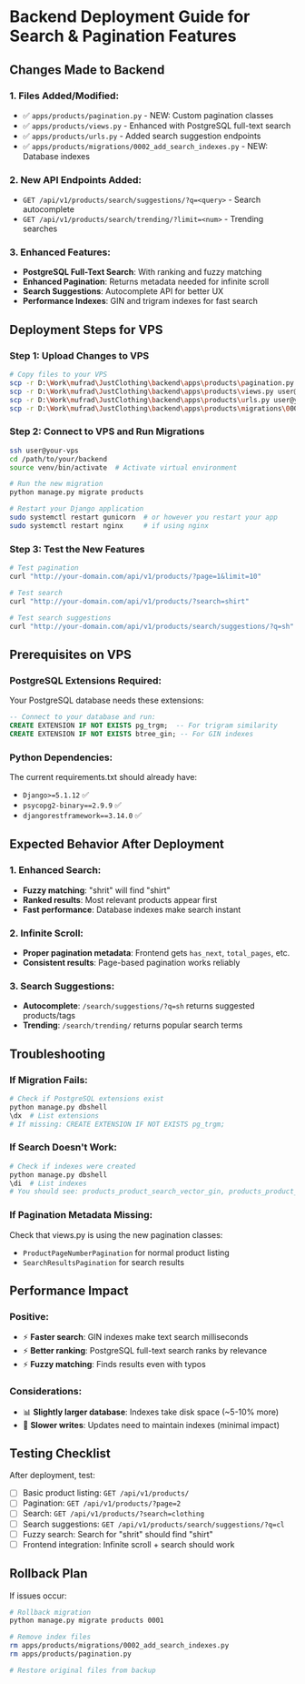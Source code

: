 # Backend Deployment Guide for Search & Pagination Features

## Changes Made to Backend

### 1. Files Added/Modified:
- ✅ `apps/products/pagination.py` - NEW: Custom pagination classes
- ✅ `apps/products/views.py` - Enhanced with PostgreSQL full-text search
- ✅ `apps/products/urls.py` - Added search suggestion endpoints  
- ✅ `apps/products/migrations/0002_add_search_indexes.py` - NEW: Database indexes

### 2. New API Endpoints Added:
- `GET /api/v1/products/search/suggestions/?q=<query>` - Search autocomplete
- `GET /api/v1/products/search/trending/?limit=<num>` - Trending searches

### 3. Enhanced Features:
- **PostgreSQL Full-Text Search**: With ranking and fuzzy matching
- **Enhanced Pagination**: Returns metadata needed for infinite scroll
- **Search Suggestions**: Autocomplete API for better UX
- **Performance Indexes**: GIN and trigram indexes for fast search

## Deployment Steps for VPS

### Step 1: Upload Changes to VPS
```bash
# Copy files to your VPS
scp -r D:\Work\mufrad\JustClothing\backend\apps\products\pagination.py user@your-vps:/path/to/backend/apps/products/
scp -r D:\Work\mufrad\JustClothing\backend\apps\products\views.py user@your-vps:/path/to/backend/apps/products/
scp -r D:\Work\mufrad\JustClothing\backend\apps\products\urls.py user@your-vps:/path/to/backend/apps/products/
scp -r D:\Work\mufrad\JustClothing\backend\apps\products\migrations\0002_add_search_indexes.py user@your-vps:/path/to/backend/apps/products/migrations/
```

### Step 2: Connect to VPS and Run Migrations
```bash
ssh user@your-vps
cd /path/to/your/backend
source venv/bin/activate  # Activate virtual environment

# Run the new migration
python manage.py migrate products

# Restart your Django application
sudo systemctl restart gunicorn  # or however you restart your app
sudo systemctl restart nginx     # if using nginx
```

### Step 3: Test the New Features
```bash
# Test pagination
curl "http://your-domain.com/api/v1/products/?page=1&limit=10"

# Test search
curl "http://your-domain.com/api/v1/products/?search=shirt"

# Test search suggestions
curl "http://your-domain.com/api/v1/products/search/suggestions/?q=sh"
```

## Prerequisites on VPS

### PostgreSQL Extensions Required:
Your PostgreSQL database needs these extensions:
```sql
-- Connect to your database and run:
CREATE EXTENSION IF NOT EXISTS pg_trgm;  -- For trigram similarity
CREATE EXTENSION IF NOT EXISTS btree_gin; -- For GIN indexes
```

### Python Dependencies:
The current requirements.txt should already have:
- `Django>=5.1.12` ✅
- `psycopg2-binary==2.9.9` ✅ 
- `djangorestframework==3.14.0` ✅

## Expected Behavior After Deployment

### 1. Enhanced Search:
- **Fuzzy matching**: "shrit" will find "shirt"
- **Ranked results**: Most relevant products appear first
- **Fast performance**: Database indexes make search instant

### 2. Infinite Scroll:
- **Proper pagination metadata**: Frontend gets `has_next`, `total_pages`, etc.
- **Consistent results**: Page-based pagination works reliably

### 3. Search Suggestions:
- **Autocomplete**: `/search/suggestions/?q=sh` returns suggested products/tags
- **Trending**: `/search/trending/` returns popular search terms

## Troubleshooting

### If Migration Fails:
```bash
# Check if PostgreSQL extensions exist
python manage.py dbshell
\dx  # List extensions
# If missing: CREATE EXTENSION IF NOT EXISTS pg_trgm;
```

### If Search Doesn't Work:
```bash
# Check if indexes were created
python manage.py dbshell
\di  # List indexes
# You should see: products_product_search_vector_gin, products_product_name_trgm
```

### If Pagination Metadata Missing:
Check that views.py is using the new pagination classes:
- `ProductPageNumberPagination` for normal product listing
- `SearchResultsPagination` for search results

## Performance Impact

### Positive:
- ⚡ **Faster search**: GIN indexes make text search milliseconds
- ⚡ **Better ranking**: PostgreSQL full-text search ranks by relevance  
- ⚡ **Fuzzy matching**: Finds results even with typos

### Considerations:
- 📊 **Slightly larger database**: Indexes take disk space (~5-10% more)
- 🔄 **Slower writes**: Updates need to maintain indexes (minimal impact)

## Testing Checklist

After deployment, test:
- [ ] Basic product listing: `GET /api/v1/products/`
- [ ] Pagination: `GET /api/v1/products/?page=2`
- [ ] Search: `GET /api/v1/products/?search=clothing`
- [ ] Search suggestions: `GET /api/v1/products/search/suggestions/?q=cl`
- [ ] Fuzzy search: Search for "shrit" should find "shirt"
- [ ] Frontend integration: Infinite scroll + search should work

## Rollback Plan

If issues occur:
```bash
# Rollback migration
python manage.py migrate products 0001

# Remove index files
rm apps/products/migrations/0002_add_search_indexes.py
rm apps/products/pagination.py

# Restore original files from backup
```